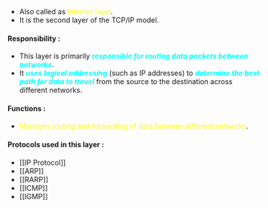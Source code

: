 - Also called as <span style="color:#fffd01">Internet layer</span>.
- It is the second layer of the TCP/IP model.

#### Responsibility :

- This layer is primarily ***<span style="color:#00ffff">responsible for routing data packets between networks</span>***.
- It ***<span style="color:#00ffff">uses logical addressing</span>*** (such as IP addresses) to ***<span style="color:#00ffff">determine the best path for data to travel</span>*** from the source to the destination across different networks.

#### Functions :

- <span style="color:#fffd01">Manages routing and forwarding of data between different networks</span>.

#### Protocols used in this layer :

- [[IP Protocol]]
- [[ARP]]
- [[RARP]]
- [[ICMP]]
- [[IGMP]]

